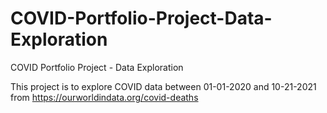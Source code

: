 # COVID-Portfolio-Project-Data-Exploration
COVID Portfolio Project - Data Exploration

This project is to explore COVID data between 01-01-2020 and 10-21-2021 from https://ourworldindata.org/covid-deaths 
